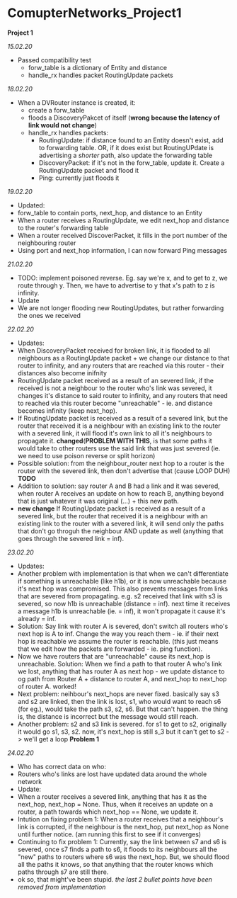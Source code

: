 # ComupterNetworks_Project1

**Project 1**

*15.02.20*
* Passed compatibility test
  * forw_table is a dictionary of Entity and distance
  * handle_rx handles packet RoutingUpdate packets
  
*18.02.20*
* When a DVRouter instance is created, it:
  * create a forw_table
  * floods a DiscoveryPakcet of itself (**wrong because the latency of link would not change**)
  * handle_rx handles packets:
    * RoutingUpdate: if distance found to an Entity doesn't exist, add to forwarding table. OR, if it does exist but RoutingUPdate is advertising a *shorter* path, also update the forwarding table
    * DiscoveryPacket: if it's not in the forw_table, update it. Create a RoutingUpdate packet and flood it
    * Ping: currently just floods it
    
*19.02.20*
* Updated:
 * forw_table to contain ports, next_hop, and distance to an Entity
 * When a router receives a RoutingUpdate, we edit next_hop and distance to the router's forwarding table
 * When a router received DiscoverPacket, it fills in the port number of the neighbouring router
 * Using port and next_hop information, I can now forward Ping messages

*21.02.20*
 * TODO: implement poisoned reverse. Eg. say we're x, and to get to z, we route through y. Then, we have to advertise to y that x's path to z is infinity.
 * Update
  * We are not longer flooding new RoutingUpdates, but rather forwarding the ones we received
  
*22.02.20*
 * Updates:
  * When DiscoveryPacket received for broken link, it is flooded to all neighbours as a RoutingUpdate packet + we change our distance to that router to infinity, and any routers that are reached via this router - their distances also become inifnity
  * RoutingUpdate packet received as a result of an severed link, if the received is not a neighbour to the router who's link was severed, it changes it's distance to said router to infinity, and any routers that need to reached via this router become "unreachable" - ie. and distance becomes infinity (keep next_hop).
  * If RoutingUpdate packet is received as a result of a severed link, but the router that received it is a neighbour with an existing link to the router with a severed link, it will flood it's own link to all it's neighbours to propagate it.   **changed**(**PROBLEM WITH THIS**, is that some paths it would take to other routers use the said link that was just severed (ie. we need to use poison reverse or split horizon)
  * Possible solution: from the neighbour_router next hop to a router is the router with the severed link, then don't advertise that (cause LOOP DUH)
  **TODO**
  * Addition to solution: say router A and B had a link and it was severed, when router A receives an update on how to reach B, anything beyond that is just whatever it was original (...) + this new path.
  * **new change** If RoutingUpdate packet is received as a result of a severed link, but the router that received it is a neighbour with an existing link to the router with a severed link, it will send only the paths that don't go throguh the neighbour AND update as well (anything that goes through the severed link = inf). 
  
  
*23.02.20*
 * Updates:
  * Another problem with implementation is that when we can't differentiate if something is unreachable (like h1b), or it is now unreachable because it's next hop was compromised. This also prevents messages from links that are severed from propagating. e.g. s2 received that link with s3 is severed, so now h1b is unreachable (distance = inf). next time it receives a message h1b is unreachable (ie. = inf), it won't propagate it cause it's already = inf.
  * Solution: Say link with router A is severed, don't switch all routers who's next hop is A to inf. Change the way you reach them - ie. if their next hop is reachable we assume the router is reachable. (this just means that we edit how the packets are forwarded - ie. ping function).
  * Now we have routers that are "unreachable" cause its next_hop is unreachable. Solution: When we find a path to that router A who's link we lost, anything that has router A as next hop - we update distance to og path from Router A + distance to router A, and next_hop to next_hop of router A. worked!
  * Next problem: neihbour's next_hops are never fixed. basically say s3 and s2 are linked, then the link is lost, s1, who would want to reach s6 (for eg.), would take the path s3, s2, s6. But that can't happen. the thing is, the distance is incorrect but the message would still reach.
  * Another problem: s2 and s3 link is severed. for s1 to get to s2, originally it would go s1, s3, s2. now, it's next_hop is still s_3 but it can't get to s2 -> we'll get a loop **Problem 1**
 
 
 *24.02.20*
 * Who has correct data on who:
  * Routers who's links are lost have updated data around the whole network
 * Update:
  * When a router receives a severed link, anything that has it as the next_hop, next_hop = None. Thus, when it receives an update on a router, a path towards which next_hop == None, we update it.
 * Intution on fixing problem 1: When a router receives that a neighbour's link is corrupted, if the neighbour is the next_hop, put next_hop as None until further notice. (am running this first to see if it converges)
 * Continuing to fix problem 1: Currently, say the link between s7 and s6 is severed, once s7 finds a path to s6, it floods to its neighbours all the "new" paths to routers where s6 was the next_hop. But, we should flood all the paths it knows, so that anything that the router knows which paths through s7 are still there.
 * ok so, that might've been stupid. *the last 2 bullet points have been removed from implementation*

